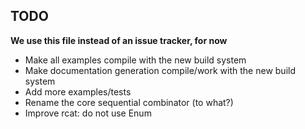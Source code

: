 
## TODO

**We use this file instead of an issue tracker, for now**

- Make all examples compile with the new build system
- Make documentation generation compile/work with the new build system
- Add more examples/tests
- Rename the core sequential combinator (to what?)
- Improve rcat: do not use Enum
